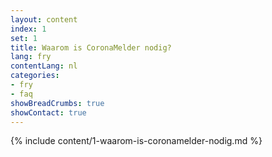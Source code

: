 ```yaml
---
layout: content
index: 1
set: 1
title: Waarom is CoronaMelder nodig?
lang: fry
contentLang: nl
categories:
- fry
- faq
showBreadCrumbs: true
showContact: true
---
```

{% include content/1-waarom-is-coronamelder-nodig.md %}
